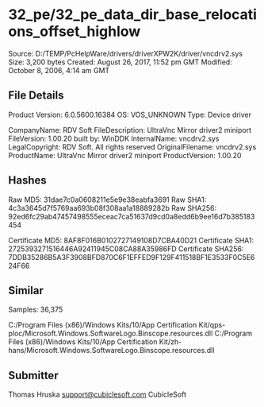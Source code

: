 32_pe/32_pe_data_dir_base_relocations_offset_highlow
====================================================

Source:  D:/TEMP/PcHelpWare/drivers/driverXPW2K/driver/vncdrv2.sys
Size:  3,200 bytes
Created:  August 26, 2017, 11:52 pm GMT
Modified:  October 8, 2006, 4:14 am GMT

File Details
------------

Product Version:  6.0.5600.16384
OS:  VOS_UNKNOWN
Type:  Device driver

CompanyName:  RDV Soft
FileDescription:  UltraVnc Mirror driver2 miniport
FileVersion:  1.00.20 built by: WinDDK
InternalName:  vncdrv2.sys
LegalCopyright:  RDV Soft. All rights reserved
OriginalFilename:  vncdrv2.sys
ProductName:  UltraVnc Mirror driver2 miniport
ProductVersion:  1.00.20

Hashes
------

Raw MD5:  31dae7c0a0608211e5e9e38eabfa3691
Raw SHA1:  4c3a3645d7f5769aa693b08f308aa1a18889282b
Raw SHA256:  92ed6fc29ab47457498555eceac7ca51637d9cd0a8edd6b9ee16d7b385183454

Certificate MD5:  8AF8F016B0102727149108D7CBA40D21
Certificate SHA1:  2725393271516446A92411945C08CA88A35986FD
Certificate SHA256:  7DDB35286B5A3F3908BFD870C6F1EFFED9F129F411518BF1E3533F0C5E624F66

Similar
-------

Samples:  36,375

C:/Program Files (x86)/Windows Kits/10/App Certification Kit/qps-ploc/Microsoft.Windows.SoftwareLogo.Binscope.resources.dll
C:/Program Files (x86)/Windows Kits/10/App Certification Kit/zh-hans/Microsoft.Windows.SoftwareLogo.Binscope.resources.dll

Submitter
---------

Thomas Hruska
support@cubiclesoft.com
CubicleSoft
